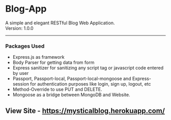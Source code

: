 # Blog-App
A simple and elegant RESTful Blog Web Application.<br>
Version: 1.0.0

<hr>

### Packages Used 
* Express.js as framework
* Body Parser for getting data from form
* Express sanitizer for sanitizing any script tag or javascript code entered by user
* Passport, Passport-local, Passport-local-mongoose and Express-session for authentication purposes like login, sign up, logout, etc
* Method-Override to use PUT and DELETE.
* Mongoose as a bridge between MongoDB and Website.

## View Site - https://mysticalblog.herokuapp.com/
